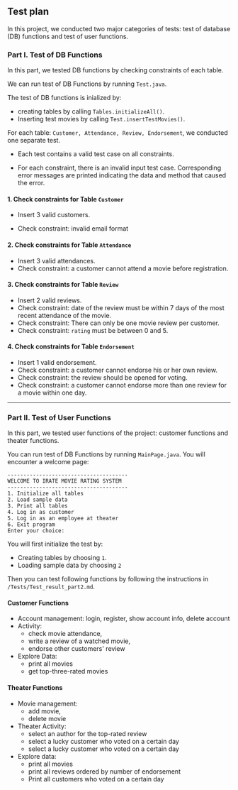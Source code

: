 ## Test plan

In this project, we conducted two major categories of tests: test of database (DB) functions and test of user functions.

### Part I. Test of DB Functions

In this part, we tested DB functions by checking constraints of each table. 

We can run test of DB Functions by running `Test.java`.

The test of DB functions is inialized by:

- creating tables by calling `Tables.initializeAll()`.
- Inserting test movies by calling `Test.insertTestMovies()`.

For each table: `Customer, Attendance, Review, Endorsement`, we conducted one separate test.

- Each test contains a valid test case on all constraints. 

- For each constraint, there is an invalid input test case. Corresponding error messages are printed indicating the data and method that caused the error.

#### 1. Check constraints for Table `Customer`

- Insert 3 valid customers. 

- Check constraint: invalid email format

#### 2. Check constraints for Table `Attendance`

- Insert 3 valid attendances.
- Check constraint: a customer cannot attend a movie before registration.

#### 3. Check constraints for Table `Review`

- Insert 2 valid reviews.
- Check constraint: date of the review must be within 7 days of the most recent attendance of the movie.
- Check constraint: There can only be one movie review per customer.
- Check constraint: `rating` must be between 0 and 5.

#### 4. Check constraints for Table `Endorsement`

- Insert 1 valid endorsement.
- Check constraint: a customer cannot endorse his or her own review.
- Check constraint: the review should be opened for voting.
- Check constraint: a customer cannot endorse more than one review for a movie within one day.



---

### Part II. Test of User Functions

In this part, we tested user functions of the project: customer functions and theater functions. 

You can run test of DB Functions by running `MainPage.java`. You will encounter a welcome page:

```
--------------------------------------
WELCOME TO IRATE MOVIE RATING SYSTEM
--------------------------------------
1. Initialize all tables
2. Load sample data
3. Print all tables
4. Log in as customer
5. Log in as an employee at theater
6. Exit program
Enter your choice: 

```

You will first initialize the test by:

- Creating tables by choosing `1`.
- Loading sample data by choosing `2`

Then you can test following functions by following the instructions in `/Tests/Test_result_part2.md`.

#### Customer Functions

- Account management: login, register, show account info, delete account
- Activity: 
  - check movie attendance, 
  - write a review of a watched movie, 
  - endorse other customers' review
- Explore Data: 
  - print all movies
  - get top-three-rated movies

#### Theater Functions

- Movie management: 
  - add movie, 
  - delete movie
- Theater Activity: 
  - select an author for the top-rated review
  - select a lucky customer who voted on a certain day
  - select a lucky customer who voted on a certain day
- Explore data: 
  - print all movies
  - print all reviews ordered by number of endorsement
  - Print all customers who voted on a certain day

